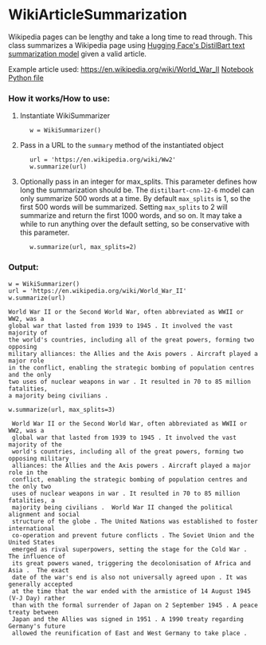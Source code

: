 # WikiArticleSummarization
Wikipedia pages can be lengthy and take a long time to read through. This class summarizes a Wikipedia page using [Hugging Face's DistilBart text summarization model](https://huggingface.co/sshleifer/distilbart-cnn-12-6) given a valid article.

Example article used: https://en.wikipedia.org/wiki/World_War_II
[Notebook](https://github.com/carrnick/WikiArticleSummarization/blob/main/Wikipedia_Article_Summarization.ipynb)
[Python file](https://github.com/carrnick/WikiArticleSummarization/blob/main/wikipedia_article_summarization.py)

### How it works/How to use:
1.   Instantiate WikiSummarizer
```
      w = WikiSummarizer()
```
2.   Pass in a URL to the `summary` method of the instantiated object
```
      url = 'https://en.wikipedia.org/wiki/Ww2'
      w.summarize(url)
```

3. Optionally pass in an integer for max_splits. This parameter defines how long the summarization should be. The `distilbart-cnn-12-6` model can only summarize 500 words at a time. By default `max_splits` is 1, so the first 500 words will be summarized. Setting `max_splits` to 2 will summarize and return the first 1000 words, and so on. It may take a while to run anything over the default setting, so be conservative with this parameter.
```
      w.summarize(url, max_splits=2)
```

### Output:
```
w = WikiSummarizer()
url = 'https://en.wikipedia.org/wiki/World_War_II'
w.summarize(url)

World War II or the Second World War, often abbreviated as WWII or WW2, was a 
global war that lasted from 1939 to 1945 . It involved the vast majority of 
the world's countries, including all of the great powers, forming two opposing 
military alliances: the Allies and the Axis powers . Aircraft played a major role 
in the conflict, enabling the strategic bombing of population centres and the only 
two uses of nuclear weapons in war . It resulted in 70 to 85 million fatalities, 
a majority being civilians .
```

```
w.summarize(url, max_splits=3)

 World War II or the Second World War, often abbreviated as WWII or WW2, was a 
 global war that lasted from 1939 to 1945 . It involved the vast majority of the 
 world's countries, including all of the great powers, forming two opposing military 
 alliances: the Allies and the Axis powers . Aircraft played a major role in the 
 conflict, enabling the strategic bombing of population centres and the only two 
 uses of nuclear weapons in war . It resulted in 70 to 85 million fatalities, a 
 majority being civilians .  World War II changed the political alignment and social 
 structure of the globe . The United Nations was established to foster international 
 co-operation and prevent future conflicts . The Soviet Union and the United States 
 emerged as rival superpowers, setting the stage for the Cold War . The influence of 
 its great powers waned, triggering the decolonisation of Africa and Asia .  The exact 
 date of the war's end is also not universally agreed upon . It was generally accepted 
 at the time that the war ended with the armistice of 14 August 1945 (V-J Day) rather 
 than with the formal surrender of Japan on 2 September 1945 . A peace treaty between 
 Japan and the Allies was signed in 1951 . A 1990 treaty regarding Germany's future 
 allowed the reunification of East and West Germany to take place .
```
